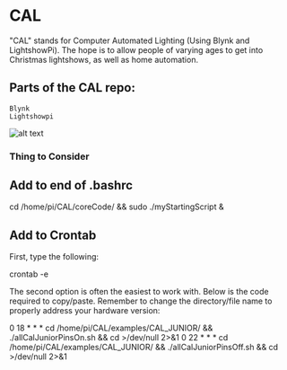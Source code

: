 # CAL 
"CAL" stands for Computer Automated Lighting (Using Blynk and LightshowPi). The hope is to allow people of varying ages to get into Christmas lightshows, as well as home automation. 

## Parts of the CAL repo:
	Blynk
	Lightshowpi

![alt text](https://lh6.googleusercontent.com/ctYdGtYszsb3DZviTlMt2oIX_8KckbdP6get4y7c1AtzgQQgmFPM3zz5PCl-ixKv8BJNRM3BkRYBVkoet1LVjZ-XGqtB--tqVUN0r0Fhiv60Qh9Ai9c=w371)


### Thing to Consider

## Add to end of .bashrc

cd /home/pi/CAL/coreCode/ && sudo ./myStartingScript &

## Add to Crontab

First, type the following:

crontab -e

The second option is often the easiest to work with. Below is the code required to copy/paste. Remember to change the directory/file name to properly address your hardware version:

0 18 * * * cd /home/pi/CAL/examples/CAL_JUNIOR/ && ./allCalJuniorPinsOn.sh && cd >/dev/null 2>&1
0 22 * * * cd /home/pi/CAL/examples/CAL_JUNIOR/ && ./allCalJuniorPinsOff.sh && cd >/dev/null 2>&1
